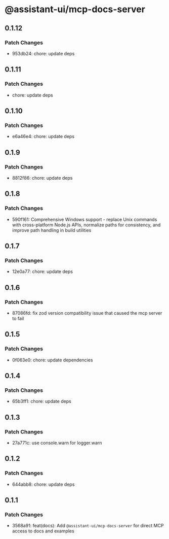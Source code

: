 # @assistant-ui/mcp-docs-server

## 0.1.12

### Patch Changes

- 953db24: chore: update deps

## 0.1.11

### Patch Changes

- chore: update deps

## 0.1.10

### Patch Changes

- e6a46e4: chore: update deps

## 0.1.9

### Patch Changes

- 8812f86: chore: update deps

## 0.1.8

### Patch Changes

- 590f161: Comprehensive Windows support - replace Unix commands with cross-platform Node.js APIs, normalize paths for consistency, and improve path handling in build utilities

## 0.1.7

### Patch Changes

- 12e0a77: chore: update deps

## 0.1.6

### Patch Changes

- 87086fd: fix zod version compatibility issue that caused the mcp server to fail

## 0.1.5

### Patch Changes

- 0f063e0: chore: update dependencies

## 0.1.4

### Patch Changes

- 65b3ff1: chore: update deps

## 0.1.3

### Patch Changes

- 27a771c: use console.warn for logger.warn

## 0.1.2

### Patch Changes

- 644abb8: chore: update deps

## 0.1.1

### Patch Changes

- 3568a91: feat(docs): Add `@assistant-ui/mcp-docs-server` for direct MCP access to docs and examples
